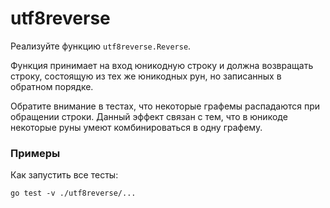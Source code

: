 # utf8reverse

Реализуйте функцию `utf8reverse.Reverse`.

Функция принимает на вход юникодную строку и должна возвращать строку,
состоящую из тех же юникодных рун, но записанных в обратном порядке.

Обратите внимание в тестах, что некоторые графемы распадаются при обращении строки.
Данный эффект связан с тем, что в юникоде некоторые руны умеют комбинироваться в одну графему.

### Примеры

Как запустить все тесты:
```
go test -v ./utf8reverse/...
```
